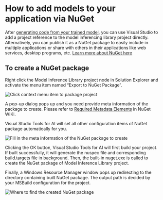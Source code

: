 # How to add models to your application via NuGet

After [generating code from your trained model](model-inference.md), you can use Visual Studio to add a project reference to the model inferencing library project directly. Alternatively, you can publish it as a NuGet package to easily include in multiple applications or share with others in their applications like web services, desktop programs, etc. [Learn more about NuGet here](https://docs.microsoft.com/en-us/nuget/what-is-nuget)

## To create a NuGet package
Right click the Model Inference Library project node in Solution Explorer and activate the menu item named “Export to NuGet Package”.

![Click context menu item to package project](./media/model-inference/create_nupkg.png)

A pop-up dialog pops up and you need provide meta information of the package to create. Please refer to [Required Metadata Elements](https://docs.microsoft.com/en-us/nuget/schema/nuspec#required-metadata-elements) in NuGet WIKI. 

Visual Studio Tools for AI will set all other configuration items of NuGet package automatically for you.

![Fill in the meta information of the NuGet package to create](./media/model-inference/package_dialog.png)

Clicking the OK button, Visual Studio Tools for AI will first build your project. If built successfully, it will generate the nuspec file and corresponding build.targets file in background. Then, the built-in nuget.exe is called to create the NuGet package of Model Inference Library project.

Finally, a Windows Resource Manager window pops up redirecting to the directory containing built NuGet package. The output path is decided by your MSBuild configuration for the project.

![Where to find the created NuGet package](./media/model-inference/output_folder.png)